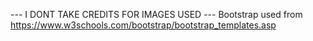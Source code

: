 --- I DONT TAKE CREDITS FOR IMAGES USED ---
Bootstrap used from https://www.w3schools.com/bootstrap/bootstrap_templates.asp
